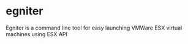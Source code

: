 egniter
=======

Egniter is a command line tool for easy launching VMWare ESX virtual machines using ESX API

